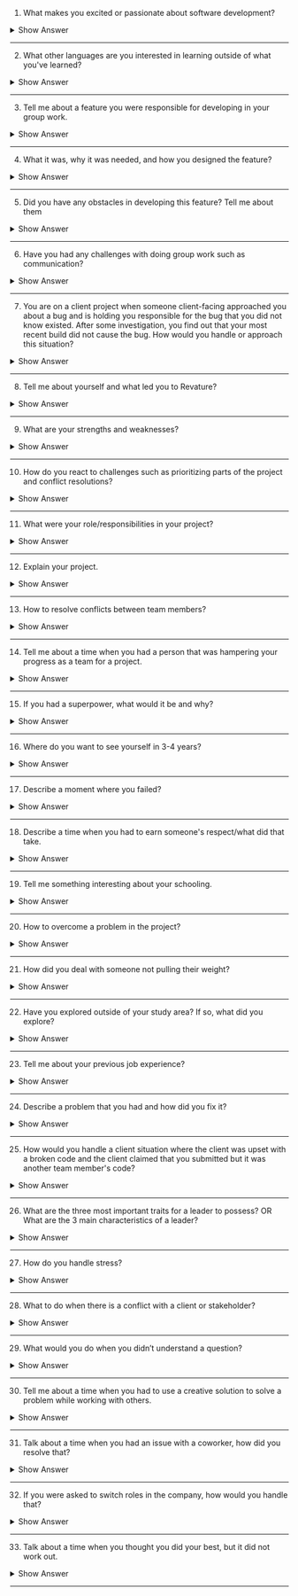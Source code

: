 1.	What makes you excited or passionate about software development?

<details markdown="1">
<summary> Show Answer </summary>
<blockquote markdown="1">
 
Sample Answer 1: I want to be a software developer because designing computer programs lets me use my creative and problem-solving skills. Software development wasn't my initial career path, but I'm glad I discovered it. In college, I originally studied communications. After obtaining my bachelor's degree in communications, I accepted a job as an editor at a publishing firm. I was responsible for correcting grammatical and stylistic mistakes in clients' work. While I was good at my job and worked hard, the position didn't excite me, so I searched for something more fulfilling. I learned more about the subject via online resources and began to teach myself basic concepts. Eventually, I earned a bachelor's degree in computer science. I enjoyed the challenges that my education presented, and I'm very excited to work as a professional software developer and use the versatile skills that this career demands.

Sample answer 2: I am a Mathematics student. In my eyes, Mathematics is the tool used by the nature to communicate with humans. Similarly, programming is the tool used by humans to communicate with computers. It feels like a great achievement when you finally get the code right after weeks of debugging. Seriously, those who have never done programming will never know the feeling. It feels like a savior when you figure out and implement the edge cases beforehand. In short, programming is challenging, gives me thrills, and gives a workout to my brain. That’s why I’m passionate about programming.

</details>
</blockquote>

------------
 
2.	What other languages are you interested in learning outside of what you've learned?

<details markdown="1">
<summary> Show Answer </summary>
<blockquote markdown="1">
 
Sample Answer: Related to technical languages and choose an answer on why did you choose that programming language.

Sample answer: I would learn German and Spanish. I choose German because the vocabulary is similar to English. I choose Spanish as its widely spoken. These 2 languages might help me in my career upliftment as well.
 
</details>
</blockquote>
 
-----------


3.	Tell me about a feature you were responsible for developing in your group work. 

<details markdown="1">
<summary> Show Answer </summary>
<blockquote markdown="1">
 
Sample answer: I created a utility that helps convert the excel data to a format that my company’s platform supports.

</details>
</blockquote>
 
------------
 
4.	What it was, why it was needed, and how you designed the feature?

<details markdown="1">
<summary> Show Answer </summary>
<blockquote markdown="1">
 
Sample answer: A conversion utility that converts all the excel data into a specific format, which was manually done earlier, and when we developed this, it saved a lot of time along with accuracy.
 
</details>
</blockquote>
 
------------

5.	Did you have any obstacles in developing this feature? Tell me about them

<details markdown="1">
<summary> Show Answer </summary>
<blockquote markdown="1">
 
Sample answer: I was developing this utility in my available time and I couldn’t spend my work hours. Hence, was concerned about time management but I managed to complete the utility along with my other project works.
 
</details>
</blockquote>
 
--------------

6.	Have you had any challenges with doing group work such as communication?

<details markdown="1">
<summary> Show Answer </summary>
<blockquote markdown="1">
 
Sample Answer: 
Lack of clarity
Trust issues
Personality conflicts
Withholding information
Lack of communication
Reduced engagement
Excessive staff numbers
Interior competition
Sample scenario: When I was working with a team of 10 people on a project of content creation, everyone had multiple opinions about executing the task. At times, it led to personal conflicts as well. We, as a team, decided to talk about this and come up with a common strategy that everyone supports and we were successful in accomplishing that. Initially, we had struggled to come up with a common solution due to communication barriers but we figured out ways to resolve and the task is successfully executed.
 
</details>
</blockquote>

---------------


7.	You are on a client project when someone client-facing approached you about a bug and is holding you responsible for the bug that you did not know existed. After some investigation, you find out that your most recent 
build did not cause the bug. How would you handle or approach this situation?

<details markdown="1">
<summary> Show Answer </summary>
<blockquote markdown="1">
 
If you are an ethical and empathetic person you own up to this and let the chips fall where they may. You need to ensure that when you notify your client of the fault, you also inform them of how this mistake occurred and how it will never occur again with documented changes in processes and tests to catch any similar issue in the future. Even though the broken code is from someone else and you are not at fault, do not come up with reasons defending your part. Instead, try to take responsibility and come up with solutions to resolve this problem. That way, you portray yourself as a good and responsible team player.

</details>
</blockquote>
 
-------------

8.	Tell me about yourself and what led you to Revature?

<details markdown="1">
<summary> Show Answer </summary>
<blockquote markdown="1">
 
Sample Answer: Good morning. I want to thank everyone for giving me this golden opportunity to introduce myself. My name is ABC, and I am from Bombay. I am a computer science graduate from XYZ university. I now work as an intern at Youth Foundation, and I am a big fan of soccer and gymnastics. My goal is to build a successful career as an XYZ, which can help the company and me personally. My strengths are my positive attitude, punctuality, and interpersonal skills. My weakness is my emotional nature. This is all about me. Thanks once again for this wonderful chance.

Revature is a well-reputed company with numerous opportunities on learning platforms. It has got a good working environment and the knowledge and career opportunities that Revature provides is much essential for the current industry. Also, Revature’s business model is unique which made me choose them without a second thought.

</details>
</blockquote>
 
---------------
 
9.	What are your strengths and weaknesses?

<details markdown="1">
<summary> Show Answer </summary>
<blockquote markdown="1">
 
Sample Answer: To state my strength and weakness can be a little confusing because both two concepts are the same for me. My quality of being self-motivated. I can work hard and consistently to achieve a goal if that helps me in growing and learning. I can motivate myself to do a task even when there are multiple obstacles, and I can complete it. However, my weakness is being over-self-motivated cause in that process I lose myself and get too goal-oriented it is a team task then my self-goals become a burden for them and as a result, I come across clashes and group breakdowns. I have been working on this for the last few months where I set a limit for myself and the team and try not to affect my goals and objectives and become the pressure for others.

(For the most part, strengths should include your soft skills. This question is mostly asked to check a candidate’s behavioral skills, your technical skills are tested in your technical interview. No, mentioning your weakness will not affect your performance negatively. However, saying that you have no weaknesses will make you sound arrogant.)

</details>
</blockquote>

--------------

10.	How do you react to challenges such as prioritizing parts of the project and conflict resolutions?

<details markdown="1">
<summary> Show Answer </summary>
<blockquote markdown="1">

Ways to manage conflict resolution:
1. Talk with the other person
2. Focus on behavior and events, not on personalities
3. Listen carefully
4. Identify points of agreement and disagreement
5. Prioritize the areas of conflict
6. Develop a plan to work on each conflict
7. Follow through on your plan
8. Build on your success

Sample answer: When I am assigned a project, I would segregate the project modules based on the stages of development. I will make sure that the phase is streamlined with the execution along with the entire team. Also, regular one-on-one and proper communication would resolve most of the conflicts. 

</details>
</blockquote>

-------------

11.	What were your role/responsibilities in your project?

<details markdown="1">
<summary> Show Answer </summary>
<blockquote markdown="1">

(Should get the details from their respective portfolios)
 
</details>
</blockquote>

-------------

12.	Explain your project.

<details markdown="1">
<summary> Show Answer </summary>
<blockquote markdown="1">
 
(Should get the details from their respective portfolios)

</details>
</blockquote>
 
-------------

13.	How to resolve conflicts between team members?

<details markdown="1">
<summary> Show Answer </summary>
<blockquote markdown="1">
 
Sample Answer: When faced with a conflict, I like to ask questions and understand my coworker’s perspectives. This helps keep the situation calm and helps them feel like they’re being heard, and after this, I’ve found it’s much easier to come to an agreement or compromise while both staying a lot calmer.

</details>
</blockquote>

---------------

14.	Tell me about a time when you had a person that was hampering your progress as a team for a project.

<details markdown="1">
<summary> Show Answer </summary>
<blockquote markdown="1">

Sample Answer:  "I participated in a fellowship program over the summer as a part of my studies. Through the program, I was able to conduct a research project of my using university resources, like the library's special collections archive, to support my work. I worked alongside three other fellows who were taking part in the program and conducting their projects. We collaborated while forming our research questions, and one of my coworkers was particularly negative about my approach to my project. I wanted to understand her concerns, so I asked her about them in one of our collaborative meetings.
Unfortunately, she avoided my question. Afterward, I spoke with my research mentor and asked for her guidance. My mentor advised me to speak with my coworker privately, so I invited her to get coffee with me later that day. During our conversation, I asked for her feedback about my project. I realized she was planning on using the same archive as me to support her research and had concerns regarding the availability of the space and resources. I reassured her that she would have access as well, and together we created a schedule that worked for the both of us."

</details>
</blockquote>

--------------

15.	If you had a superpower, what would it be and why?

<details markdown="1">
<summary> Show Answer </summary>
<blockquote markdown="1">

Sample Answer: “My superpower would have to be super-speed, like The Flash. I like to be productive and make the most out of every minute of the day. As it pertains to work, I perform tasks at a torrid pace. This not only keeps me focused and engaged for long periods, but it also allows me to do more than most workers can in a full, 8-hour workday.”


</details>
</blockquote>

--------------

16.	Where do you want to see yourself in 3-4 years?

<details markdown="1">
<summary> Show Answer </summary>
<blockquote markdown="1">
 
Sample Answer 1: I firmly believe in self-development and knowledge enhancement, so for sure, I will develop myself and gain more knowledge in the next 5 years to be a better version of myself. So, I and my organization can grow together.

Sample Answer 2: In the next five years, I want to see myself as more responsible, knowledgeable, and experienced. I will make sure that I explore skills and used opportunities so that I can contribute and share my knowledge, see myself learning and growing with every experience and last of course want to be happy.

</details>
</blockquote>

--------------

17.	Describe a moment where you failed?

<details markdown="1">
<summary> Show Answer </summary>
<blockquote markdown="1">

Sample Answer: “When I started my first internship, I was overly eager to go the extra mile. I agreed to take on unrealistic deadlines with coworkers. I was late completing at least one task each week, and my coworkers were not happy with me. After that experience, I devised a tracking system to make sure I knew how long each task would realistically take and made sure never to fall behind again. I understand now that it’s better to give a longer timeline and be early than promising the moon and fail to deliver.”

</details>
</blockquote>

---------------

18.	Describe a time when you had to earn someone's respect/what did that take.

<details markdown="1">
<summary> Show Answer </summary>
<blockquote markdown="1">

Sample Answer: I believe that respect is something that we must earn through our actions and not demand it. Treating everyone equally, being empathetic, and being courteous would make anyone respect us. All it takes is to treat others in the way that we have to be treated.

</details>
</blockquote>

--------------

19.	Tell me something interesting about your schooling.

<details markdown="1">
<summary> Show Answer </summary>
<blockquote markdown="1">
 

Sample answer 1: My school's name is XYZ. It has a big ground. on. Every competition is conducted on the ground only. My school has 90-100 teachers. Our teachers are very polite to every Student. My school is very clean and neat. It has Cameras in every corner. Teachers are not very strict. They always pay attention to each student.

Sample answer 2: School life is a golden era. For me the memories of school life are unforgettable. I used to cherish all the moments of my life. Although I was not much concerned about my career at that time still I knew that I need to work hard in my academics. I use to participate in many co-curricular activities like singing, dancing, debates, something out of waste, sketching and so I was quite popular in my school. And finally, in the last year of my school, I was made the head girl of my school which is the most memorable moment of my life. Not only me I think school days are memorable for everyone.
 
</blockquote> 
</details>

----------

20.	How to overcome a problem in the project?

<details markdown="1">
<summary> Show Answer </summary>
<blockquote markdown="1">
 
Sample answer 1: At my current job, a client called late Friday afternoon with an urgent question about their project status. Usually, my boss directly interacts with our clients, but he'd already left for the weekend. I told the client that while I might not know the exact answer, I could help because I was also working on the project. The client was fine with that. We worked through the question together, and I was able to provide enough information that the client felt the rest could wait until Monday. I left a detailed note for my boss asking him to check in with the client on Monday.

Sample answer 2: When the software development of our new product stalled, I coordinated the team that managed to get the schedule back on track. We were able to successfully troubleshoot the issues and solve the problems, within a very short period, and without completely burning out our team. I was able to do this by motivating the senior engineering team to brainstorm a technologically innovative solution that would solve the customer’s issues with fewer development hours on our end.
 
</details>
</blockquote>

-------------

21.	How did you deal with someone not pulling their weight?

<details markdown="1">
<summary> Show Answer </summary>
<blockquote markdown="1">
 
Sample answer 1: I had a colleague who always wanted things done his way, invariably getting into confrontations with many co-workers. I had to team up with him on a month-long social media campaign to develop creative post ideas and strategically schedule them for maximum reach and engagement. I was tactful and kept my cool throughout. When we disagreed, I heard him out. If I still believed that my idea was better, I supported it with enough data and proven theories to convince him. Ultimately, the campaign was a success, and my colleague came to respect me greatly.

Sample answer 2: A team member was finding it difficult to contribute because they were unclear as to what their role was. I helped resolve the situation by creating a more detailed work plan that specified each member's role and responsibilities on the project.
 
</details>
</blockquote>
 
-----------

22.	Have you explored outside of your study area? If so, what did you explore?

<details markdown="1">
<summary> Show Answer </summary>
<blockquote markdown="1">
 
Sample Answer: My outside interests are spending quality time with my family, watching Anime, and playing games.

Sample Answer: Cricket is my outside interest. In my free time, I spend more time on this game. Play and watch cricket matches and spend time with my family. Also, I love to play guitar and like photography.
 
</details>
</blockquote>
 
------------
23.	Tell me about your previous job experience?

<details markdown="1">
<summary> Show Answer </summary>
<blockquote markdown="1">
 
Sample answer 1: Most of my professional experience has led me up to this administrative secretary role. I’ve been working in the field for almost ten years now. I got my first position as an office assistant when I was 18 – a position that required a lot of communication with both co-workers and customers. I’m interested in this position specifically because it would allow me to expand my leadership potential and continue working in an environment in which I have a great deal of experience.

Sample answer 2: The last time I worked as a language assistant, I found the work interesting but sometimes hard. I learned a lot from my work experience. On one occasion I found two boys fighting in the playground. I managed to calm them down by being calm myself. I asked them what had happened and helped them to resolve their fight themselves. I thought that in a situation like that I would get angry myself, and perhaps take sides, but I did not.  I think that this was a great lesson for me.
 
</details>
</blockquote>
 
------------

24.	Describe a problem that you had and how did you fix it?

<details markdown="1">
<summary> Show Answer </summary>
<blockquote markdown="1">
 
Sample answer 1: I feel that the best way to deal with any challenges is to meet them head-on. When I found that one of my colleagues was saying things that weren't true behind my back, I went to them and talked it through. It turned out they had misunderstood what I had said, and I was able to set the record straight with them, and my supervisor.

Sample answer 2: Once I found a major flaw in the work of one of the most senior members of the department, which could have been very costly to the company if it had been overlooked. I went directly to them and called it to their attention so they could fix it before it affected the outcome.
 
</details>
</blockquote>

--------------
25.	How would you handle a client situation where the client was upset with a broken code and the client claimed that you submitted but it was another team member's code?

<details markdown="1">
<summary> Show Answer </summary>
<blockquote markdown="1">
 
•	Empathy is key
•	Saying Sorry
•	Own up and explain what went wrong
If you are an ethical and empathetic person you own up to this and let the chips fall where they may. You need to ensure that when you notify your client of the fault, you also inform them of how this mistake occurred and how it will never occur again with documented changes in processes and tests to catch any similar issue in the future. Even though the broken code is from someone else and you are not at fault, do not come up with reasons defending your part. Instead, try to take responsibility and come up with solutions to resolve this problem. That way, you portray yourself as a good and responsible team player.

</details>
</blockquote>
 
-------------
 
26.	What are the three most important traits for a leader to possess? 
OR
What are the 3 main characteristics of a leader?

<details markdown="1">
<summary> Show Answer </summary>
<blockquote markdown="1">
 
Sample answer 1: 
•	Have clear goals and objectives
•	Motivate and support their team members and provide them with the right direction
•	Be empathetic and accountable

Sample answer 2:
•	Inspire Trust
•	Create Vision
•	Execute Strategy
•	Coach Potential
 
</details>
</blockquote>

--------------

27.	How do you handle stress?

<details markdown="1">
<summary> Show Answer </summary>
<blockquote markdown="1">
 
Sample answer 1: I'm not a person who has a difficult time with stress. When I'm under pressure, I focus and get the job done. I find it exhilarating to be in a dynamic environment where the pressure is on.

Sample answer 2: When stress does inevitably arise, planning helps me to tackle the situation one step at a time to prioritize what needs to be done efficiently for myself and my colleagues. Some of my best work in streamlining processes has come from stressful situations.

</details>
</blockquote>
 
------------
 
28.	What to do when there is a conflict with a client or stakeholder?

<details markdown="1">
<summary> Show Answer </summary>
<blockquote markdown="1">
 
•	Turn conflict into problem-solving
•	Determine if the problem is worth discussing
•	Use the right body language
•	Focus on the facts, not on personal opinions
•	Allow everyone to speak
•	Be mindful of the language
•	Refocus the client on the impact
•	Approach the problem with empathy
Sample answer: I actively readjust my attitude during a conflict situation. This means that I strive to listen to the other person’s point of view without becoming defensive. I also attempt to move the confrontation to a private space to avoid further complications

</details>
</blockquote>
 
------------ 

29.	What would you do when you didn’t understand a question?

<details markdown="1">
<summary> Show Answer </summary>
<blockquote markdown="1">
 
Sample answer 1: “I’m sorry, but I didn’t understand the question. Could you say that again, please?”
Sample answer 2: “I’m sorry, but I didn’t quite hear you. Could you say that again, please?”

</details>
</blockquote>
 
-------------
 
30.	Tell me about a time when you had to use a creative solution to solve a problem while working with others.

<details markdown="1">
<summary> Show Answer </summary>
<blockquote markdown="1">
 
1. Define the (right) problem
2. Check your mindset
3. Empathize with the players
4. Connect with your purpose
5. Generate ideas
6. Make small bets
7. Get feedback/evaluate options
8. Start again
Sample answer: In my last job, I had to do quite a bit of problem-solving related to our shift scheduling. We had four people quit within a week and the department was severely understaffed. I coordinated a ramp-up of our hiring efforts, I got approval from the department head to offer bonuses for overtime work, and then I found eight employees who were willing to do overtime this month. I think the key problem-solving skills here were taking initiative, communicating clearly, and reacting quickly to solve this problem before it became an even bigger issue.

</details>
</blockquote>
 
------------ 
 
31.	Talk about a time when you had an issue with a coworker, how did you resolve that?

<details markdown="1">
<summary> Show Answer </summary>
<blockquote markdown="1">
 
Sample answer 1: Once, a co-worker and I disagreed on the way an unsatisfied customer was dealt with. I decided to meet with them one on one to talk and resolve our dispute peacefully. We both agreed that our goal was to keep the customer happy and came to a compromise that consisted of both of our ideas.

Sample answer 2: I’ve learned that disagreements and conflicts are part of work whether I like it or not. I’ve also learned that, without conflict, there’s no progress. So, if a conflict arises, that means there’s room for progress and scope for improvement in that space. I must tread carefully and take it slowly so as not to offend others or complicate circumstances. I take enough time to assess the situation and once I gain a clear understanding of the situation, I will take care of them to resolve the conflict.

</details>
</blockquote>
 
------------- 
 
32.	If you were asked to switch roles in the company, how would you handle that?

<details markdown="1">
<summary> Show Answer </summary>
<blockquote markdown="1">
 
Sample answer 1: When I was promoted from sales clerk to store manager, I was nervous about the changes that would come along with my transition into a leadership role. There have been moments in my career when I have looked to others to act as leaders because I was intimidated by the responsibility of managing a team. I overcame that fear, and through my strong leadership and interpersonal skills, we received a good rating of employee satisfaction on our most recent survey.

Sample answer 2: I manage change by first seeking to understand the reason for the change. I then immediately changed as needed to support the workplace and my team. As someone who seeks ways to improve my work environment, I welcome change.

</details>
</blockquote>
 
-----------
 
33.	Talk about a time when you thought you did your best, but it did not work out.

<details markdown="1">
<summary> Show Answer </summary>
<blockquote markdown="1">
 
The best way to answer this question is to talk about a specific example of a time you made a mistake: Briefly explain what the mistake was, but don't dwell on it. Quickly switch over to what you learned or how you improved, after making that mistake.

Sample Answer: One thing I have learned from past mistakes is when to ask for help. I have learned that it is far better to ask for clarification and solve an issue right away than to be unsure. I know that your company emphasizes teamwork and the need to be in constant communication with one another, and I think my ability to ask (and answer) questions of my peers would help me fit in very well with your company culture.

</details>
</blockquote>

--------------
 



 


